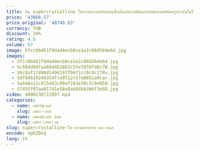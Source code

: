 ```yaml
---
title: หิน supercrystalline โต๊ะทานอาหารหินอ่อนสี่เหลี่ยมอิตาลีมินิมอลลิสต์แพลตตินัมหรูหราหินไมโครคริสตัลหรูหรา
price: '43866.57'
price_original: '48740.63'
currency: THB
discount: 10%
rating: 4.5
volume: 57
image: Sfcc0bd61f9da44ecb8ce1e2c88d564e6d.jpg
images:
  - Sfcc0bd61f9da44ecb8ce1e2c88d564e6d.jpg
  - Sc584d0dfaa684462882c5fe7870fd6c7W.jpg
  - S6c8af17490d140d197fb6f1cc0c9c278v.jpg
  - Sdf84620240354fca9512c57a8851a0car.jpg
  - Sa448a11c915d43c99af243e30c3c0d458.jpg
  - S7455f07aa01741e58e8ab84bb3b6f3ebD.jpg
video: 4000230712897.mp4
categories:
  - name: เฟอร์นิเจอร์
    slug: เฟอร-เจอร
  - name: เฟอร์นิเจอร์ บ้าน
    slug: เฟอร-เจอร-าน
slug: supercrystalline-โต-ะทานอาหารห-นอ-อนส
encode: opKZ0nq
lang: th
---
```

  